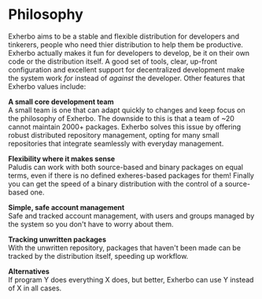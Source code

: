 Philosophy
==========
  Exherbo aims to be a stable and flexible distribution for developers and tinkerers, people who need thier distribution to help them be productive.  Exherbo actually makes it fun for developers to develop, be it on their own code or the distribution itself.  A good set of tools, clear, up-front configuration and excellent support for decentralized development make the system work *for* instead of *against* the developer. Other features that Exherbo values include:


**A small core development team**  
  A small team is one that can adapt quickly to changes and keep focus on the philosophy of Exherbo. The downside to this is that a team of ~20 cannot maintain 2000+ packages. Exherbo solves this issue by offering robust distributed repository management, opting for many small repositories that integrate seamlessly with everyday management.

**Flexibility where it makes sense**  
  Paludis can work with both source-based and binary packages on equal terms, even if there is no defined exheres-based packages for them! Finally you can get the speed of a binary distribution with the control of a source-based one.

**Simple, safe account management**  
  Safe and tracked account management, with users and groups managed by the system so you don't have to worry about them.

**Tracking unwritten packages**  
  With the unwritten repository, packages that haven't been made can be tracked by the distribution itself, speeding up workflow.

**Alternatives**  
  If program Y does everything X does, but better, Exherbo can use Y instead of X in all cases.

